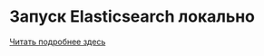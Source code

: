 # Запуск Elasticsearch локально


[Читать подробнее здесь](https://www.elastic.co/guide/en/elasticsearch/reference/current/run-elasticsearch-locally.html)